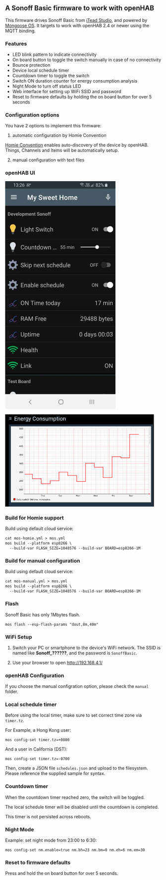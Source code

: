 ## A Sonoff Basic firmware to work with openHAB

This firmware drives Sonoff Basic from [iTead Studio](https://www.itead.cc/),
and powered by [Mongoose OS](https://mongoose-os.com/).
It targets to work with openHAB 2.4 or newer using the MQTT binding.

### Features

* LED blink pattern to indicate connectivity
* On board button to toggle the switch manually in case of no connectivity
* Bounce protection
* Device local schedule timer
* Countdown timer to toggle the switch
* Switch ON duration counter for energy consumption analysis
* Night Mode to turn off status LED
* Web interface for setting up WiFi SSID and password
* Reset to firmware defaults by holding the on board button for over 5 seconds

### Configuration options

You have 2 options to implement this firmware:

1. automatic configuration by Homie Convention

[Homie Convention](https://homieiot.github.io/) enables auto-discovery of the device by openHAB.
Things, Channels and Items will be automatically setup.

2. manual configuration with text files

### openHAB UI

![openHAB UI](images/openhab-ui.jpg)

![energy consumption chart](images/energy-chart.png "energy consumption chart")

### Build for Homie support

Build using default cloud service:

```
cat mos-homie.yml > mos.yml
mos build --platform esp8266 \
  --build-var FLASH_SIZE=1048576 --build-var BOARD=esp8266-1M
```

### Build for manual configuration

Build using default cloud service:

```
cat mos-manual.yml > mos.yml
mos build --platform esp8266 \
  --build-var FLASH_SIZE=1048576 --build-var BOARD=esp8266-1M
```

### Flash

Sonoff Basic has only 1Mbytes flash.

	mos flash --esp-flash-params "dout,8m,40m"

### WiFi Setup

1. Switch your PC or smartphone to the device's WiFi network. The SSID is named like **Sonoff_??????**,
and the password is `SonoffBasic`.

2. Use your browser to open http://192.168.4.1/

### openHAB Configuration

If you choose the manual configration option, please check the `manual` folder.

### Local schedule timer

Before using the local timer, make sure to set correct time zone via `timer.tz`.

For Example, a Hong Kong user:

    mos config-set timer.tz=+0800

And a user in California (DST):

    mos config-set timer.tz=-0700

Then, create a JSON file `schedules.json` and upload to the filesystem. Please reference the
supplied sample for syntax.

### Countdown timer

When the countdown timer reached zero, the switch will be toggled.

The local schedule timer will be disabled until the countdown is completed.

This timer is not persisted across reboots.

### Night Mode

Example: set night mode from 23:00 to 6:30:
    
	mos config-set nm.enable=true nm.bh=23 nm.bm=0 nm.eh=6 nm.em=30

### Reset to firmware defaults

Press and hold the on board button for over 5 seconds.
